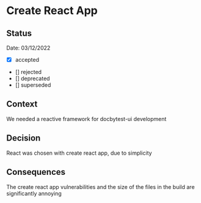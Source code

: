 # Create React App

## Status

Date: 03/12/2022

- [x] accepted
- [] rejected
- [] deprecated
- [] superseded

## Context

We needed a reactive framework for docbytest-ui development

## Decision

React was chosen with create react app, due to simplicity

## Consequences

The create react app vulnerabilities and the size of the files in the build are significantly annoying
